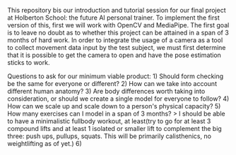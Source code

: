This repository bis our introduction and tutorial session for our final project at Holberton School: the future AI personal trainer. To implement the first version of this, first we will work with OpenCV and MediaPipe. The first goal is to leave no doubt as to whether this project can be attained in a span of 3 months of hard work. In order to integrate the usage of a camera as a tool to collect movement data input by the test subject, we must first determine that it is possible to get the camera to open and have the pose estimation sticks to work. 

Questions to ask for our minimum viable product:
    1) Should form checking be the same for everyone or different?
    2) How can we take into account different human anatomy?
    3) Are body differences worth taking into consideration, or should we create a single model for everyone to follow?
    4) How can we scale up and scale down to a person's physical capacity?
    5) How many exercises can I model in a span of 3 months?
    > I should be able to have a minimalistic fullbody workout, at least(try to go for at least 3 compound lifts and at least 1 isolated or smaller lift to complement the big three: push ups, pullups, squats. This will be primarily calisthenics, no weightlifting as of yet.)
    6) 